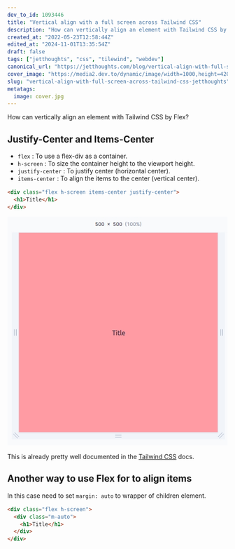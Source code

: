 ```yaml
---
dev_to_id: 1093446
title: "Vertical align with a full screen across Tailwind CSS"
description: "How can vertically align an element with Tailwind CSS by Flex?           Justify-Center and..."
created_at: "2022-05-23T12:58:44Z"
edited_at: "2024-11-01T13:35:54Z"
draft: false
tags: ["jetthoughts", "css", "tilewind", "webdev"]
canonical_url: "https://jetthoughts.com/blog/vertical-align-with-full-screen-across-tailwind-css-jetthoughts/"
cover_image: "https://media2.dev.to/dynamic/image/width=1000,height=420,fit=cover,gravity=auto,format=auto/https%3A%2F%2Fmedia.dev.to%2Fcdn-cgi%2Fimage%2Fwidth%3D1000%2Cheight%3D420%2Cfit%3Dcover%2Cgravity%3Dauto%2Cformat%3Dauto%2Fhttps%253A%252F%252Fdev-to-uploads.s3.amazonaws.com%252Fuploads%252Farticles%252Fmkmajozvz75tmicefoba.jpg"
slug: "vertical-align-with-full-screen-across-tailwind-css-jetthoughts"
metatags:
  image: cover.jpg
---
```

How can vertically align an element with Tailwind CSS by Flex?
 
## Justify-Center and Items-Center

- `flex` : To use a flex-div as a container.
- `h-screen` : To size the container height to the viewport height.
- `justify-center` : To justify center (horizontal center).
- `items-center` : To align the items to the center (vertical center).

```html
<div class="flex h-screen items-center justify-center">
  <h1>Title</h1>
</div>
```

![Image description](file_0.png)
 
This is already pretty well documented in the [Tailwind CSS](https://tailwindcss.com/docs/align-items#center) docs.

## Another way to use Flex for to align items

In this case need to set `margin: auto` to wrapper of children element.

```html
<div class="flex h-screen">
  <div class="m-auto">
    <h1>Title</h1>
  </div>
</div>
```




